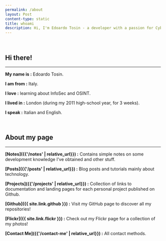 ```yaml
---
permalink: /about
layout: Post
content-type: static
title: whoami
description: Hi, I'm Edoardo Tosin - a developer with a passion for Cybersecurity and OSINT. On my page, you'll find posts and insights into my work. Connect with me to learn more!
---
```


<br>

## Hi there!
---
**My name is :** Edoardo Tosin.

**I am from :** Italy.

**I love :** learning about InfoSec and OSINT.

**I lived in :** London (during my 2011 high-school year, for 3 weeks).

**I speak :** Italian and English.

<br>

## About my page
---
**[Notes]({{'/notes' | relative_url}}) :** Contains simple notes on some development knowledge I've obtained and other stuff.

**[Posts]({{'/posts' | relative_url}}) :** Blog posts and tutorials mainly about technology.

**[Projects]({{'/projects' | relative_url}}) :** Collection of links to documentation and landing pages for each personal project published on Github.

**[Github]({{ site.link.github }}) :**
Visit my GitHub page to discover all my repositories!

**[Flickr]({{ site.link.flickr }}) :**
Check out my Flickr page for a collection of my photos!

**[Contact Me]({{'/contact-me' | relative_url}}) :** All contact methods.

<br>